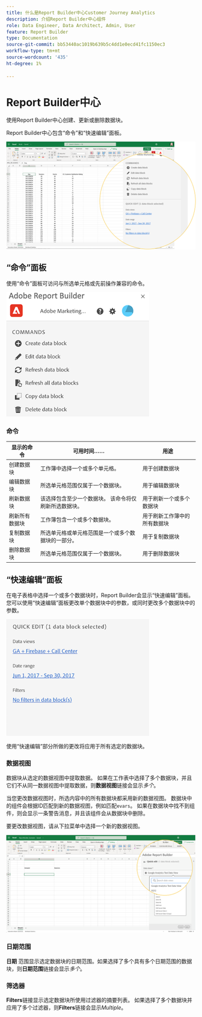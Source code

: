 ```yaml
---
title: 什么是Report Builder中心Customer Journey Analytics
description: 介绍Report Builder中心组件
role: Data Engineer, Data Architect, Admin, User
feature: Report Builder
type: Documentation
source-git-commit: bb53440ac1019b639b5c4dd1e0ecd41fc1150ec3
workflow-type: tm+mt
source-wordcount: '435'
ht-degree: 1%

---
```



# Report Builder中心

使用Report Builder中心创建、更新或删除数据块。

Report Builder中心包含“命令”和“快速编辑”面板。

![](./assets/image13.png)

## “命令”面板

使用“命令”面板可访问与所选单元格或先前操作兼容的命令。

![](./assets/hub1.png)

### 命令

| 显示的命令 | 可用时间…… | 用途 |
|------|------------------|--------|
| 创建数据块 | 工作簿中选择一个或多个单元格。 | 用于创建数据块 |
| 编辑数据块 | 所选单元格范围仅属于一个数据块。 | 用于编辑数据块 |
| 刷新数据块 | 该选择包含至少一个数据块。 该命令将仅刷新所选数据块。 | 用于刷新一个或多个数据块 |
| 刷新所有数据块 | 工作簿包含一个或多个数据块。 | 用于刷新工作簿中的所有数据块 |
| 复制数据块 | 所选单元格或单元格范围是一个或多个数据块的一部分。 | 用于复制数据块 |
| 删除数据块 | 所选单元格范围仅属于一个数据块。 | 用于删除数据块 |

## “快速编辑”面板

在电子表格中选择一个或多个数据块时，Report Builder会显示“快速编辑”面板。 您可以使用“快速编辑”面板更改单个数据块中的参数，或同时更改多个数据块中的参数。

![](./assets/hub2.png)

使用“快速编辑”部分所做的更改将应用于所有选定的数据块。

### 数据视图

数据块从选定的数据视图中提取数据。 如果在工作表中选择了多个数据块，并且它们不从同一数据视图中提取数据，则&#x200B;**数据视图**&#x200B;链接会显示&#x200B;*多个*。

当您更改数据视图时，所选内容中的所有数据块都采用新的数据视图。 数据块中的组件会根据ID匹配到新的数据视图，例如匹配```evars```。 如果在数据块中找不到组件，则会显示一条警告消息，并且该组件会从数据块中删除。

要更改数据视图，请从下拉菜单中选择一个新的数据视图。

![](./assets/image16.png)

### 日期范围

**日期** 范围显示选定数据块的日期范围。如果选择了多个具有多个日期范围的数据块，则&#x200B;**日期范围**&#x200B;链接会显示&#x200B;*多个*。

### 筛选器

**Filters**&#x200B;链接显示选定数据块所使用过滤器的摘要列表。 如果选择了多个数据块并应用了多个过滤器，则&#x200B;**Filters**&#x200B;链接会显示&#x200B;*Multiple*。
